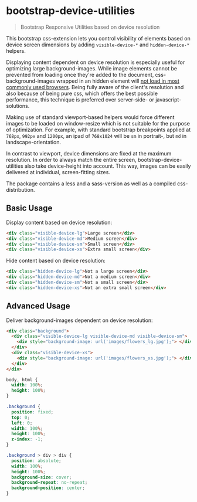 # bootstrap-device-utilities
> Bootstrap Responsive Utilities based on device resolution

This bootstrap css-extension lets you control visibility of elements based on device screen dimensions by adding `visible-device-*` and `hidden-device-*` helpers.

Displaying content dependent on device resolution is especially useful for optimizing large background-images.
While image elements cannot be prevented from loading once they're added to the document, css-background-images wrapped in an hidden element will [not load in most commonly used browsers](http://timkadlec.com/2012/04/media-query-asset-downloading-results/).
Being fully aware of the client's resolution and also because of being pure css, which offers the best possible performance, this technique is preferred over server-side- or javascript-solutions.

Making use of standard viewport-based helpers would force different images to be loaded on window-resize which is not suitable for the purpose of optimization.
For example, with standard bootstrap breakpoints applied at `768px`, `992px` and `1200px`, an ipad of `768x1024` will be `sm` in portrait-, but `md` in landscape-orientation.

In contrast to viewport, device dimensions are fixed at the maximum resolution.
In order to always match the entire screen, bootstrap-device-utilities also take device-height into account. This way, images can be easily delivered at individual, screen-fitting sizes. 

The package contains a less and a sass-version as well as a compiled css-distribution.

## Basic Usage

Display content based on device resolution:
```html
<div class="visible-device-lg">Large screen</div>
<div class="visible-device-md">Medium screen</div>
<div class="visible-device-sm">Small screen</div>
<div class="visible-device-xs">Extra small screen</div>
```

Hide content based on device resolution:
```html
<div class="hidden-device-lg">Not a large screen</div>
<div class="hidden-device-md">Not a medium screen</div>
<div class="hidden-device-sm">Not a small screen</div>
<div class="hidden-device-xs">Not an extra small screen</div>
```


## Advanced Usage

Deliver background-images dependent on device resolution:
```html
<div class="background">
  <div class="visible-device-lg visible-device-md visible-device-sm">
    <div style="background-image: url('images/flowers_lg.jpg');"> </div>
  </div>
  <div class="visible-device-xs">
    <div style="background-image: url('images/flowers_xs.jpg');"> </div>
  </div>
</div>
```

```css
body, html {
  width: 100%;
  height: 100%;
}

.background {
  position: fixed;
  top: 0;
  left: 0;
  width: 100%;
  height: 100%;
  z-index: -1;
}

.background > div > div {
  position: absolute;
  width: 100%;
  height: 100%;
  background-size: cover;
  background-repeat: no-repeat;
  background-position: center;
}
```
